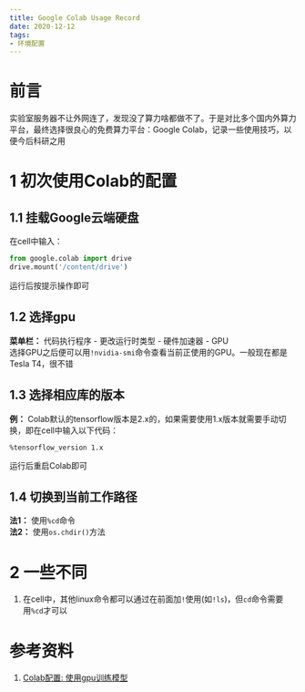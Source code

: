 ```yaml
---
title: Google Colab Usage Record
date: 2020-12-12
tags:
- 环境配置
---
```


# 前言
实验室服务器不让外网连了，发现没了算力啥都做不了。于是对比多个国内外算力平台，最终选择很良心的免费算力平台：Google Colab，记录一些使用技巧，以便今后科研之用

# 1 初次使用Colab的配置
## 1.1 挂载Google云端硬盘
在cell中输入：
```python
from google.colab import drive
drive.mount('/content/drive')
```
运行后按提示操作即可

## 1.2 选择gpu
**菜单栏：** 代码执行程序 - 更改运行时类型 - 硬件加速器 - GPU  
选择GPU之后便可以用```!nvidia-smi```命令查看当前正使用的GPU。一般现在都是Tesla T4，很不错

## 1.3 选择相应库的版本
**例：** Colab默认的tensorflow版本是2.x的，如果需要使用1.x版本就需要手动切换，即在cell中输入以下代码：  
```
%tensorflow_version 1.x
```  
运行后重启Colab即可

## 1.4 切换到当前工作路径
**法1：** 使用```%cd```命令  
**法2：** 使用```os.chdir()```方法

# 2 一些不同
1. 在cell中，其他linux命令都可以通过在前面加```!```使用(如```!ls```)，但```cd```命令需要用```%cd```才可以

# 参考资料
1. [Colab配置: 使用gpu训练模型](https://blog.csdn.net/Augurlee/article/details/103019181)
